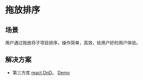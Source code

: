 # 拖放排序
## 场景
用户通过拖放将子项目排序。操作简单，高效，给用户好的用户体验。

## 解决方案
* 第三方库 [react DnD](https://github.com/react-dnd/react-dnd/)。 [Demo](./react/react-dnd/README.md)